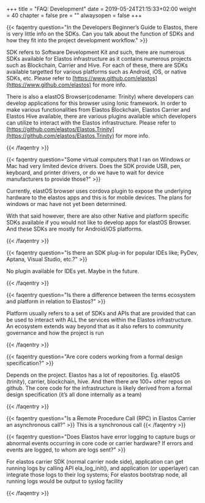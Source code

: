 +++
title = "FAQ: Development"
date = 2019-05-24T21:15:33+02:00
weight = 40
chapter = false
pre = ""
alwaysopen = false
+++ 

{{< faqentry question="In the Developers Beginner’s Guide to Elastos, there is very little info on the SDKs. Can you talk about the function of SDKs and how they fit into the project development workflow." >}}

SDK refers to Software Development Kit and such, there are numerous SDKs available for Elastos infrastructure as it contains numerous projects such as Blockchain, Carrier and Hive. For each of these, there are SDKs available targetted for various platforms such as Android, iOS, or native SDKs, etc. Please refer to [https://www.github.com/elastos](https://www.github.com/elastos) for more info.

There is also a elastOS Browser(codename: Trinity) where developers can develop applications for this browser using Ionic framework. In order to make various functionalities from Elastos Blockchain, Elastos Carrier and Elastos Hive available, there are various plugins available which developers can utilize to interact with the Elastos infrastructure. Please refer to [https://github.com/elastos/Elastos.Trinity](https://github.com/elastos/Elastos.Trinity) for more info.

{{< /faqentry >}}

{{< faqentry question="Some virtual computers that I ran on Windows or Mac had very limited device drivers. Does the SDK provide USB, pen, keyboard, and printer drivers, or do we have to wait for device manufacturers to provide those?" >}}

Currently, elastOS browser uses cordova plugin to expose the underlying hardware to the elastos apps and this is for mobile devices. The plans for windows or mac have not yet been determined.

With that said however, there are also other Native and platform specific SDKs available if you would not like to develop apps for elastOS Browser. And these SDKs are mostly for Android/iOS platforms.

{{< /faqentry >}}

{{< faqentry question="Is there an SDK plug-in for popular IDEs like; PyDev, Aptana, Visual Studio, etc.?" >}} 

No plugin available for IDEs yet. Maybe in the future.

{{< /faqentry >}}

{{< faqentry question="Is there a difference between the terms ecosystem and platform in relation to Elastos?" >}}

Platform usually refers to a set of SDKs and APIs that are provided that can be used to interact with ALL the services within the Elastos infrastructure. An ecosystem extends way beyond that as it also refers to community governance and how the project is run

{{< /faqentry >}}

{{< faqentry question="Are core coders working from a formal design specification?" >}}

Depends on the project. Elastos has a lot of repositories. Eg. elastOS (trinity), carrier, blockchain, hive. And then there are 100+ other repos on github. The core code for the infrastructure is likely derived from a formal design specification (it’s all done internally as a team)

{{< /faqentry >}}

{{< faqentry question="Is a Remote Procedure Call (RPC) in Elastos Carrier an asynchronous call?" >}}
This is a synchronous call
{{< /faqentry >}}

{{< faqentry question="Does Elastos have error logging to capture bugs or abnormal events occurring in core code or carrier hardware?  If errors and events are logged, to whom are logs sent?" >}}

For elastos carrier SDK (normal carrier node side),  application can get running logs by calling API ela_log_init(), and application (or upperlayer) can integrate those logs to their log systems; For elastos bootstrap node, all running logs would be output to syslog facility

{{< /faqentry >}}
